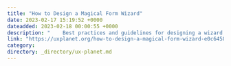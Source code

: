 ```yaml
---
title: "How to Design a Magical Form Wizard"
date: 2023-02-17 15:19:52 +0000
dateadded: 2023-02-18 00:00:55 +0000
description: "    Best practices and guidelines for designing a wizard pattern  Continue reading on UX Planet »  "
link: "https://uxplanet.org/how-to-design-a-magical-form-wizard-e0c6458f6318?source=rss----819cc2aaeee0---4"
category:
directory: _directory/ux-planet.md
---
```

